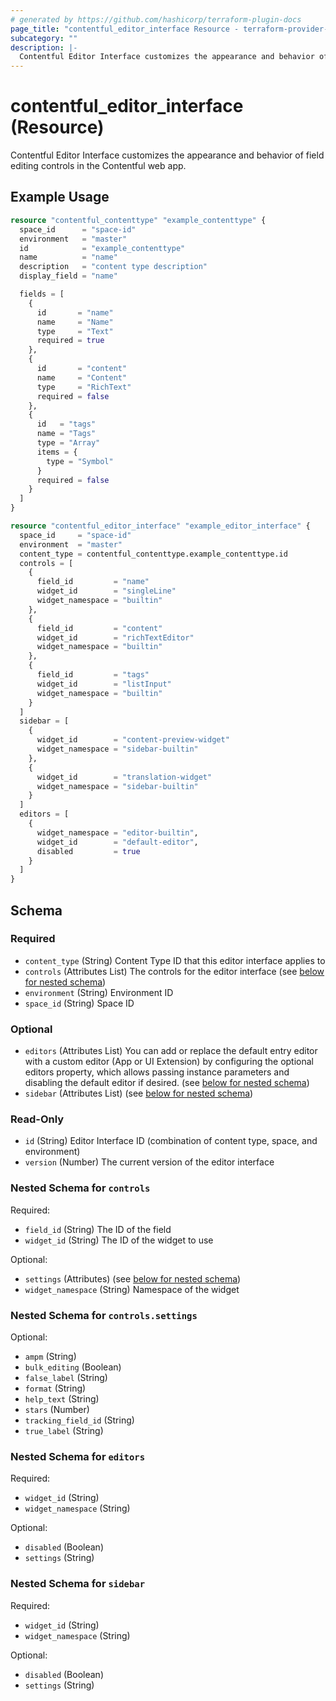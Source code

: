 ```yaml
---
# generated by https://github.com/hashicorp/terraform-plugin-docs
page_title: "contentful_editor_interface Resource - terraform-provider-contentful"
subcategory: ""
description: |-
  Contentful Editor Interface customizes the appearance and behavior of field editing controls in the Contentful web app.
---
```


# contentful_editor_interface (Resource)

Contentful Editor Interface customizes the appearance and behavior of field editing controls in the Contentful web app.

## Example Usage

```terraform
resource "contentful_contenttype" "example_contenttype" {
  space_id      = "space-id"
  environment   = "master"
  id            = "example_contenttype"
  name          = "name"
  description   = "content type description"
  display_field = "name"

  fields = [
    {
      id       = "name"
      name     = "Name"
      type     = "Text"
      required = true
    },
    {
      id       = "content"
      name     = "Content"
      type     = "RichText"
      required = false
    },
    {
      id   = "tags"
      name = "Tags"
      type = "Array"
      items = {
        type = "Symbol"
      }
      required = false
    }
  ]
}

resource "contentful_editor_interface" "example_editor_interface" {
  space_id     = "space-id"
  environment  = "master"
  content_type = contentful_contenttype.example_contenttype.id
  controls = [
    {
      field_id         = "name"
      widget_id        = "singleLine"
      widget_namespace = "builtin"
    },
    {
      field_id         = "content"
      widget_id        = "richTextEditor"
      widget_namespace = "builtin"
    },
    {
      field_id         = "tags"
      widget_id        = "listInput"
      widget_namespace = "builtin"
    }
  ]
  sidebar = [
    {
      widget_id        = "content-preview-widget"
      widget_namespace = "sidebar-builtin"
    },
    {
      widget_id        = "translation-widget"
      widget_namespace = "sidebar-builtin"
    }
  ]
  editors = [
    {
      widget_namespace = "editor-builtin",
      widget_id        = "default-editor",
      disabled         = true
    }
  ]
}
```

<!-- schema generated by tfplugindocs -->
## Schema

### Required

- `content_type` (String) Content Type ID that this editor interface applies to
- `controls` (Attributes List) The controls for the editor interface (see [below for nested schema](#nestedatt--controls))
- `environment` (String) Environment ID
- `space_id` (String) Space ID

### Optional

- `editors` (Attributes List) You can add or replace the default entry editor with a custom editor (App or UI Extension) by configuring the optional editors property, which allows passing instance parameters and disabling the default editor if desired. (see [below for nested schema](#nestedatt--editors))
- `sidebar` (Attributes List) (see [below for nested schema](#nestedatt--sidebar))

### Read-Only

- `id` (String) Editor Interface ID (combination of content type, space, and environment)
- `version` (Number) The current version of the editor interface

<a id="nestedatt--controls"></a>
### Nested Schema for `controls`

Required:

- `field_id` (String) The ID of the field
- `widget_id` (String) The ID of the widget to use

Optional:

- `settings` (Attributes) (see [below for nested schema](#nestedatt--controls--settings))
- `widget_namespace` (String) Namespace of the widget

<a id="nestedatt--controls--settings"></a>
### Nested Schema for `controls.settings`

Optional:

- `ampm` (String)
- `bulk_editing` (Boolean)
- `false_label` (String)
- `format` (String)
- `help_text` (String)
- `stars` (Number)
- `tracking_field_id` (String)
- `true_label` (String)



<a id="nestedatt--editors"></a>
### Nested Schema for `editors`

Required:

- `widget_id` (String)
- `widget_namespace` (String)

Optional:

- `disabled` (Boolean)
- `settings` (String)


<a id="nestedatt--sidebar"></a>
### Nested Schema for `sidebar`

Required:

- `widget_id` (String)
- `widget_namespace` (String)

Optional:

- `disabled` (Boolean)
- `settings` (String)
